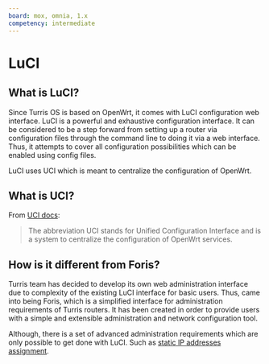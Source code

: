 ```yaml
---
board: mox, omnia, 1.x
competency: intermediate
---
```

# LuCI

## What is LuCI?
Since Turris OS is based on OpenWrt, it comes with LuCI configuration web interface. LuCI is a powerful and exhaustive
configuration interface. It can be considered to be a step forward from setting up a router via configuration
files through the command line to doing it via a web interface. Thus, it attempts to cover all configuration
possibilities which can be enabled using config files.

LuCI uses UCI which is meant to centralize the configuration of OpenWrt.

## What is UCI?
From [UCI docs](https://openwrt.org/docs/guide-user/base-system/uci):
> The abbreviation UCI stands for Unified Configuration Interface and is a system to centralize the configuration of
OpenWrt services.

## How is it different from Foris?
Turris team has decided to develop its own web administration interface due to complexity of the existing LuCI interface
for basic users. Thus, came into being Foris, which is a simplified interface for administration
requirements of Turris routers. It has been created in order to provide users with a simple and extensible administration
and network configuration tool.

Although, there is a set of advanced administration requirements which are only possible to get done with LuCI. Such as
[static IP addresses assignment](static_dhcp/static_dhcp.md).

